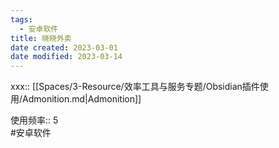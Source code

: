 ```yaml
---
tags:
  - 安卓软件
title: 晓晓外卖
date created: 2023-03-01
date modified: 2023-03-14
---
```

xxx:: [[Spaces/3-Resource/效率工具与服务专题/Obsidian插件使用/Admonition.md|Admonition]]

使用频率:: 5  
#安卓软件
